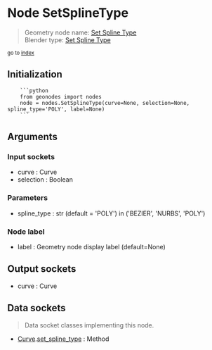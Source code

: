 
# Node SetSplineType

> Geometry node name: [Set Spline Type](https://docs.blender.org/manual/en/latest/modeling/geometry_nodes/curve/set_spline_type.html)<br>
  Blender type: [Set Spline Type](https://docs.blender.org/api/current/bpy.types.GeometryNodeCurveSplineType.html)
  
<sub>go to [index](/docs/index.md)</sub>

Initialization
--------------
        
        ```python
        from geonodes import nodes
        node = nodes.SetSplineType(curve=None, selection=None, spline_type='POLY', label=None)
        ```



## Arguments


### Input sockets

- curve : Curve
- selection : Boolean

### Parameters

- spline_type : str (default = 'POLY') in ('BEZIER', 'NURBS', 'POLY')

### Node label

- label : Geometry node display label (default=None)

## Output sockets

- curve : Curve

## Data sockets

> Data socket classes implementing this node.
  
  
- [Curve](/docs/sockets/Curve.md).[set_spline_type](/docs/sockets/Curve.md#set_spline_type) : Method
  

